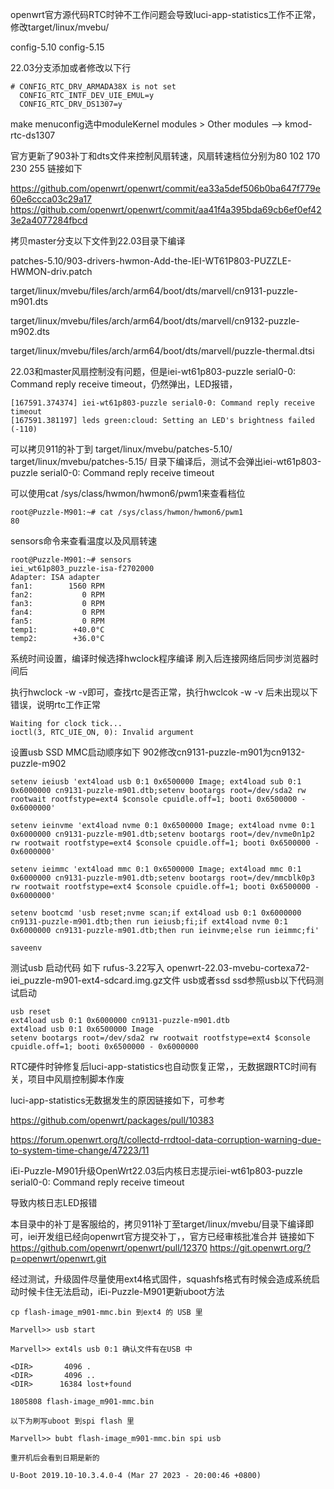 openwrt官方源代码RTC时钟不工作问题会导致luci-app-statistics工作不正常，修改target/linux/mvebu/

config-5.10
config-5.15

22.03分支添加或者修改以下行

```
# CONFIG_RTC_DRV_ARMADA38X is not set
  CONFIG_RTC_INTF_DEV_UIE_EMUL=y
  CONFIG_RTC_DRV_DS1307=y

```

make menuconfig选中moduleKernel modules > Other modules --> kmod-rtc-ds1307

官方更新了903补丁和dts文件来控制风扇转速，风扇转速档位分别为80 102 170 230 255 链接如下

https://github.com/openwrt/openwrt/commit/ea33a5def506b0ba647f779e60e6ccca03c29a17
https://github.com/openwrt/openwrt/commit/aa41f4a395bda69cb6ef0ef423e2a4077284fbcd

拷贝master分支以下文件到22.03目录下编译

patches-5.10/903-drivers-hwmon-Add-the-IEI-WT61P803-PUZZLE-HWMON-driv.patch

target/linux/mvebu/files/arch/arm64/boot/dts/marvell/cn9131-puzzle-m901.dts

target/linux/mvebu/files/arch/arm64/boot/dts/marvell/cn9132-puzzle-m902.dts

target/linux/mvebu/files/arch/arm64/boot/dts/marvell/puzzle-thermal.dtsi

22.03和master风扇控制没有问题，但是iei-wt61p803-puzzle serial0-0: Command reply receive timeout，仍然弹出，LED报错，

```
[167591.374374] iei-wt61p803-puzzle serial0-0: Command reply receive timeout
[167591.381197] leds green:cloud: Setting an LED's brightness failed (-110)
```

可以拷贝911的补丁到 
target/linux/mvebu/patches-5.10/
target/linux/mvebu/patches-5.15/
目录下编译后，测试不会弹出iei-wt61p803-puzzle serial0-0: Command reply receive timeout

可以使用cat /sys/class/hwmon/hwmon6/pwm1来查看档位

```
root@Puzzle-M901:~# cat /sys/class/hwmon/hwmon6/pwm1
80
```
sensors命令来查看温度以及风扇转速

```
root@Puzzle-M901:~# sensors
iei_wt61p803_puzzle-isa-f2702000
Adapter: ISA adapter
fan1:        1560 RPM
fan2:           0 RPM
fan3:           0 RPM
fan4:           0 RPM
fan5:           0 RPM
temp1:        +40.0°C
temp2:        +36.0°C
```

系统时间设置，编译时候选择hwclock程序编译   刷入后连接网络后同步浏览器时间后

执行hwclock -w -v即可，查找rtc是否正常，执行hwclcok -w -v 后未出现以下错误，说明rtc工作正常


```
Waiting for clock tick...
ioctl(3, RTC_UIE_ON, 0): Invalid argument

```

设置usb SSD MMC启动顺序如下 902修改cn9131-puzzle-m901为cn9132-puzzle-m902

```
setenv ieiusb 'ext4load usb 0:1 0x6500000 Image; ext4load sub 0:1 0x6000000 cn9131-puzzle-m901.dtb;setenv bootargs root=/dev/sda2 rw rootwait rootfstype=ext4 $console cpuidle.off=1; booti 0x6500000 - 0x6000000'

setenv ieinvme 'ext4load nvme 0:1 0x6500000 Image; ext4load nvme 0:1 0x6000000 cn9131-puzzle-m901.dtb;setenv bootargs root=/dev/nvme0n1p2 rw rootwait rootfstype=ext4 $console cpuidle.off=1; booti 0x6500000 - 0x6000000'

setenv ieimmc 'ext4load mmc 0:1 0x6500000 Image; ext4load mmc 0:1 0x6000000 cn9131-puzzle-m901.dtb;setenv bootargs root=/dev/mmcblk0p3 rw rootwait rootfstype=ext4 $console cpuidle.off=1; booti 0x6500000 - 0x6000000'

setenv bootcmd 'usb reset;nvme scan;if ext4load usb 0:1 0x6000000 cn9131-puzzle-m901.dtb;then run ieiusb;fi;if ext4load nvme 0:1 0x6000000 cn9131-puzzle-m901.dtb;then run ieinvme;else run ieimmc;fi'

saveenv

```

测试usb 启动代码  如下  rufus-3.22写入 openwrt-22.03-mvebu-cortexa72-iei_puzzle-m901-ext4-sdcard.img.gz文件 usb或者ssd
ssd参照usb以下代码测试启动

```
usb reset
ext4load usb 0:1 0x6000000 cn9131-puzzle-m901.dtb
ext4load usb 0:1 0x6500000 Image 
setenv bootargs root=/dev/sda2 rw rootwait rootfstype=ext4 $console cpuidle.off=1; booti 0x6500000 - 0x6000000

```

RTC硬件时钟修复后luci-app-statistics也自动恢复正常，，无数据跟RTC时间有关，项目中风扇控制脚本作废

luci-app-statistics无数据发生的原因链接如下，可参考

https://github.com/openwrt/packages/pull/10383

https://forum.openwrt.org/t/collectd-rrdtool-data-corruption-warning-due-to-system-time-change/47223/11

 

iEi-Puzzle-M901升级OpenWrt22.03后内核日志提示iei-wt61p803-puzzle serial0-0: Command reply receive timeout

导致内核日志LED报错

本目录中的补丁是客服给的，拷贝911补丁至target/linux/mvebu/目录下编译即可，iei开发组已经向openwrt官方提交补丁，，官方已经审核批准合并
链接如下
https://github.com/openwrt/openwrt/pull/12370
https://git.openwrt.org/?p=openwrt/openwrt.git


经过测试，升级固件尽量使用ext4格式固件，squashfs格式有时候会造成系统启动时候卡住无法启动，iEi-Puzzle-M901更新uboot方法

```
cp flash-image_m901-mmc.bin 到ext4 的 USB 里

Marvell>> usb start

Marvell>> ext4ls usb 0:1 确认文件有在USB 中

<DIR>       4096 .
<DIR>       4096 ..
<DIR>      16384 lost+found

1805808 flash-image_m901-mmc.bin

以下为刷写uboot 到spi flash 里

Marvell>> bubt flash-image_m901-mmc.bin spi usb

重开机后会看到日期是新的

U-Boot 2019.10-10.3.4.0-4 (Mar 27 2023 - 20:00:46 +0800)
```





